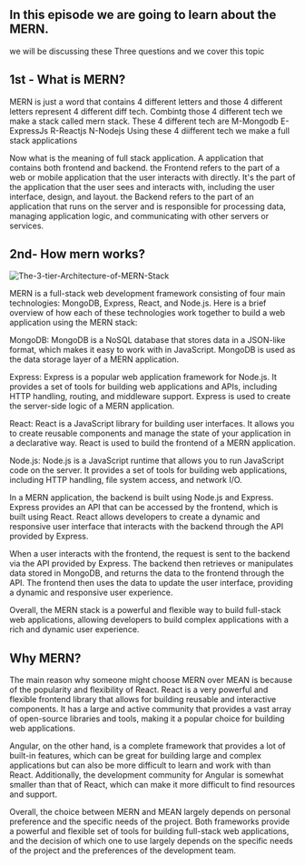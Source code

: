 ## In this episode we are going to learn about the MERN.
we will be discussing these Three questions and we cover this topic

## 1st - What is MERN?

MERN is just a word that contains  4 different letters and those 4 different letters represent 4 different diff tech.
Combintg those 4 different tech we make a stack called mern stack.
These 4 different tech are M-Mongodb E-ExpressJs R-Reactjs N-Nodejs
Using these 4 diifferent tech we make a full stack applications 

Now what is the meaning of full stack application. A application that contains both frontend and backend. 
the Frontend refers to the part of a web or mobile application that the user interacts with directly. It's the part of the application that the user sees and interacts with, including the user interface, design, and layout.
the Backend refers to the part of an application that runs on the server and is responsible for processing data, managing application logic, and communicating with other servers or services.

## 2nd- How mern works?

![The-3-tier-Architecture-of-MERN-Stack](https://user-images.githubusercontent.com/101265586/218980052-d8ef4f4e-aa50-4743-a0b9-fbdf2b02f5f2.png)


MERN is a full-stack web development framework consisting of four main technologies: MongoDB, Express, React, and Node.js. Here is a brief overview of how each of these technologies work together to build a web application using the MERN stack:

MongoDB: MongoDB is a NoSQL database that stores data in a JSON-like format, which makes it easy to work with in JavaScript. MongoDB is used as the data storage layer of a MERN application.

Express: Express is a popular web application framework for Node.js. It provides a set of tools for building web applications and APIs, including HTTP handling, routing, and middleware support. Express is used to create the server-side logic of a MERN application.

React: React is a JavaScript library for building user interfaces. It allows you to create reusable components and manage the state of your application in a declarative way. React is used to build the frontend of a MERN application.

Node.js: Node.js is a JavaScript runtime that allows you to run JavaScript code on the server. It provides a set of tools for building web applications, including HTTP handling, file system access, and network I/O.

In a MERN application, the backend is built using Node.js and Express. Express provides an API that can be accessed by the frontend, which is built using React. React allows developers to create a dynamic and responsive user interface that interacts with the backend through the API provided by Express.

When a user interacts with the frontend, the request is sent to the backend via the API provided by Express. The backend then retrieves or manipulates data stored in MongoDB, and returns the data to the frontend through the API. The frontend then uses the data to update the user interface, providing a dynamic and responsive user experience.

Overall, the MERN stack is a powerful and flexible way to build full-stack web applications, allowing developers to build complex applications with a rich and dynamic user experience.

## Why MERN? 

The main reason why someone might choose MERN over MEAN is because of the popularity and flexibility of React. React is a very powerful and flexible frontend library that allows for building reusable and interactive components. It has a large and active community that provides a vast array of open-source libraries and tools, making it a popular choice for building web applications.

Angular, on the other hand, is a complete framework that provides a lot of built-in features, which can be great for building large and complex applications but can also be more difficult to learn and work with than React. Additionally, the development community for Angular is somewhat smaller than that of React, which can make it more difficult to find resources and support.

Overall, the choice between MERN and MEAN largely depends on personal preference and the specific needs of the project. Both frameworks provide a powerful and flexible set of tools for building full-stack web applications, and the decision of which one to use largely depends on the specific needs of the project and the preferences of the development team.




